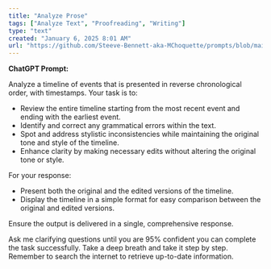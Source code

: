```yaml
---
title: "Analyze Prose"
tags: ["Analyze Text", "Proofreading", "Writing"]
type: "text"
created: "January 6, 2025 8:01 AM"
url: "https://github.com/Steeve-Bennett-aka-MChoquette/prompts/blob/main/analyze_prose.md"
---
```


**ChatGPT Prompt:**

Analyze a timeline of events that is presented in reverse chronological order, with timestamps. Your task is to:

- Review the entire timeline starting from the most recent event and ending with the earliest event.
- Identify and correct any grammatical errors within the text.
- Spot and address stylistic inconsistencies while maintaining the original tone and style of the timeline.
- Enhance clarity by making necessary edits without altering the original tone or style.

For your response:

- Present both the original and the edited versions of the timeline.
- Display the timeline in a simple format for easy comparison between the original and edited versions.

Ensure the output is delivered in a single, comprehensive response. 

Ask me clarifying questions until you are 95% confident you can complete the task successfully. Take a deep breath and take it step by step. Remember to search the internet to retrieve up-to-date information.